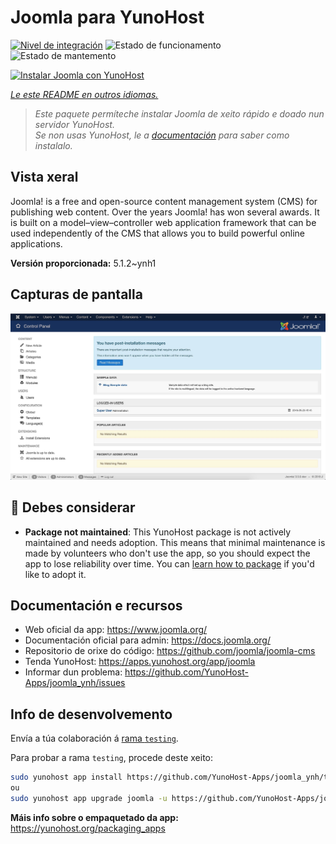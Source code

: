 <!--
NOTA: Este README foi creado automáticamente por <https://github.com/YunoHost/apps/tree/master/tools/readme_generator>
NON debe editarse manualmente.
-->

# Joomla para YunoHost

[![Nivel de integración](https://dash.yunohost.org/integration/joomla.svg)](https://ci-apps.yunohost.org/ci/apps/joomla/) ![Estado de funcionamento](https://ci-apps.yunohost.org/ci/badges/joomla.status.svg) ![Estado de mantemento](https://ci-apps.yunohost.org/ci/badges/joomla.maintain.svg)

[![Instalar Joomla con YunoHost](https://install-app.yunohost.org/install-with-yunohost.svg)](https://install-app.yunohost.org/?app=joomla)

*[Le este README en outros idiomas.](./ALL_README.md)*

> *Este paquete permíteche instalar Joomla de xeito rápido e doado nun servidor YunoHost.*  
> *Se non usas YunoHost, le a [documentación](https://yunohost.org/install) para saber como instalalo.*

## Vista xeral

Joomla! is a free and open-source content management system (CMS) for publishing web content. Over the years Joomla! has won several awards. It is built on a model–view–controller web application framework that can be used independently of the CMS that allows you to build powerful online applications.


**Versión proporcionada:** 5.1.2~ynh1

## Capturas de pantalla

![Captura de pantalla de Joomla](./doc/screenshots/screenshot.jpg)

## :red_circle: Debes considerar

- **Package not maintained**: This YunoHost package is not actively maintained and needs adoption. This means that minimal maintenance is made by volunteers who don't use the app, so you should expect the app to lose reliability over time. You can [learn how to package](https://yunohost.org/packaging_apps_intro) if you'd like to adopt it.

## Documentación e recursos

- Web oficial da app: <https://www.joomla.org/>
- Documentación oficial para admin: <https://docs.joomla.org/>
- Repositorio de orixe do código: <https://github.com/joomla/joomla-cms>
- Tenda YunoHost: <https://apps.yunohost.org/app/joomla>
- Informar dun problema: <https://github.com/YunoHost-Apps/joomla_ynh/issues>

## Info de desenvolvemento

Envía a túa colaboración á [rama `testing`](https://github.com/YunoHost-Apps/joomla_ynh/tree/testing).

Para probar a rama `testing`, procede deste xeito:

```bash
sudo yunohost app install https://github.com/YunoHost-Apps/joomla_ynh/tree/testing --debug
ou
sudo yunohost app upgrade joomla -u https://github.com/YunoHost-Apps/joomla_ynh/tree/testing --debug
```

**Máis info sobre o empaquetado da app:** <https://yunohost.org/packaging_apps>
